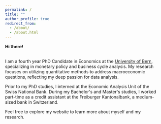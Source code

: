 ```yaml
---
permalink: /
title: ""
author_profile: true
redirect_from: 
  - /about/
  - /about.html
---
```


**Hi there!**

&nbsp;  
I am a fourth year PhD Candidate in Economics at the [University of Bern](https://www.vwi.unibe.ch/index_eng.html), specializing in monetary policy and business cycle analysis. My research focuses on utilizing quantitative methods to address macroeconomic questions, reflecting my deep passion for data analysis.

Prior to my PhD studies, I interned at the Economic Analysis Unit of the Swiss National Bank. During my Bachelor's and Master's studies, I worked part-time as a credit assistant at the Freiburger Kantonalbank, a medium-sized bank in Switzerland.

Feel free to explore my website to learn more about myself and my research.

